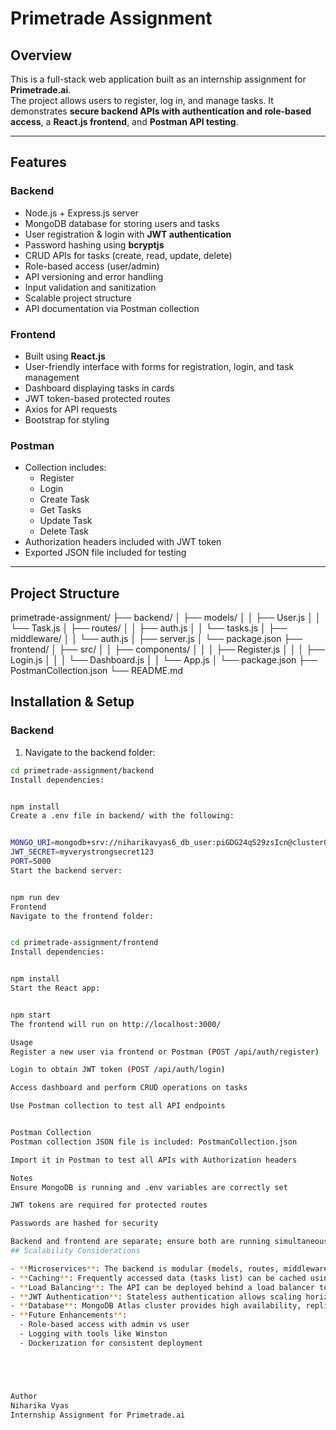 # Primetrade Assignment

## Overview
This is a full-stack web application built as an internship assignment for **Primetrade.ai**.  
The project allows users to register, log in, and manage tasks. It demonstrates **secure backend APIs with authentication and role-based access**, a **React.js frontend**, and **Postman API testing**.

---

## Features

### Backend
- Node.js + Express.js server
- MongoDB database for storing users and tasks
- User registration & login with **JWT authentication**
- Password hashing using **bcryptjs**
- CRUD APIs for tasks (create, read, update, delete)
- Role-based access (user/admin)
- API versioning and error handling
- Input validation and sanitization
- Scalable project structure
- API documentation via Postman collection

### Frontend
- Built using **React.js**
- User-friendly interface with forms for registration, login, and task management
- Dashboard displaying tasks in cards
- JWT token-based protected routes
- Axios for API requests
- Bootstrap for styling

### Postman
- Collection includes:
  - Register
  - Login
  - Create Task
  - Get Tasks
  - Update Task
  - Delete Task
- Authorization headers included with JWT token
- Exported JSON file included for testing

---

## Project Structure

primetrade-assignment/
├── backend/
│ ├── models/
│ │ ├── User.js
│ │ └── Task.js
│ ├── routes/
│ │ ├── auth.js
│ │ └── tasks.js
│ ├── middleware/
│ │ └── auth.js
│ ├── server.js
│ └── package.json
├── frontend/
│ ├── src/
│ │ ├── components/
│ │ │ ├── Register.js
│ │ │ ├── Login.js
│ │ │ └── Dashboard.js
│ │ └── App.js
│ └── package.json
├── PostmanCollection.json
└── README.md



## Installation & Setup

### Backend
1. Navigate to the backend folder:
```bash
cd primetrade-assignment/backend
Install dependencies:


npm install
Create a .env file in backend/ with the following:


MONGO_URI=mongodb+srv://niharikavyas6_db_user:piGDG24qS29zsIcn@cluster0.iiinksa.mongodb.net/
JWT_SECRET=myverystrongsecret123
PORT=5000
Start the backend server:


npm run dev
Frontend
Navigate to the frontend folder:


cd primetrade-assignment/frontend
Install dependencies:


npm install
Start the React app:


npm start
The frontend will run on http://localhost:3000/ 

Usage
Register a new user via frontend or Postman (POST /api/auth/register)

Login to obtain JWT token (POST /api/auth/login)

Access dashboard and perform CRUD operations on tasks

Use Postman collection to test all API endpoints


Postman Collection
Postman collection JSON file is included: PostmanCollection.json

Import it in Postman to test all APIs with Authorization headers

Notes
Ensure MongoDB is running and .env variables are correctly set

JWT tokens are required for protected routes

Passwords are hashed for security

Backend and frontend are separate; ensure both are running simultaneously
## Scalability Considerations

- **Microservices**: The backend is modular (models, routes, middleware), which allows splitting into separate services for tasks, users, and authentication in future.
- **Caching**: Frequently accessed data (tasks list) can be cached using Redis to reduce DB load.
- **Load Balancing**: The API can be deployed behind a load balancer to handle multiple concurrent requests.
- **JWT Authentication**: Stateless authentication allows scaling horizontally without session sharing.
- **Database**: MongoDB Atlas cluster provides high availability, replication, and scalability for production.
- **Future Enhancements**:
  - Role-based access with admin vs user
  - Logging with tools like Winston
  - Dockerization for consistent deployment





Author
Niharika Vyas
Internship Assignment for Primetrade.ai

